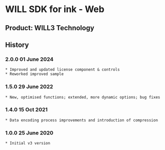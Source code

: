 # WILL SDK for ink - Web

## Product: WILL3 Technology

## History

### 2.0.0   01 June 2024
    * Improved and updated license component & controls
    * Reworked improved sample 

### 1.5.0   29 June 2022
    * New, optimised functions; extended, more dynamic options; bug fixes

### 1.4.0   15 Oct 2021
    * Data encoding process improvements and introduction of compression
  
### 1.0.0   25 June 2020
    * Initial v3 version
